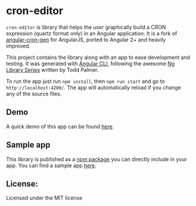 cron-editor
===

`cron-editor` is library that helps the user graphically build a CRON expression (quartz format only) in an Angular application. It is a fork of [angular-cron-gen](https://github.com/vincentjames501/angular-cron-gen) for AngularJS, ported to Angular 2+ and heavily improved.

This project contains the library along with an app to ease development and testing. It was generated with [Angular CLI](https://github.com/angular/angular-cli), following the awesome [Ng Library Series]() written by Todd Palmer.

To run the app just run `npm install`, then `npm run start` and go to `http://localhost:4200/`. The app will automatically reload if you change any of the source files.

## Demo

A quick demo of this app can be found [here](https://claudiuconstantin.github.io/cron-editor/).

## Sample app

This library is published as a [npm package](https://www.npmjs.com/package/cron-editor) you can directly include in your app. You can find a sample app [here](https://github.com/claudiuconstantin/cron-editor-sample).

## License:
Licensed under the MIT license